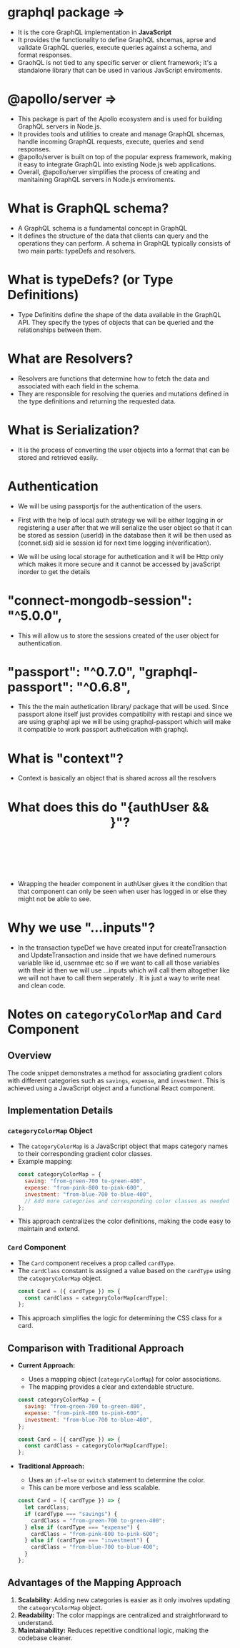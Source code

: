# graphql package =>
- It is the core GraphQL implementation in **JavaScript**
- It provides the functionality to define GraphQL shcemas, aprse and validate GraphQL queries, execute queries against a schema, and format responses.
- GraohQL is not tied to any specific server or client framework; it's a standalone library that can be used in various JavScript enviroments.

#  @apollo/server =>
- This package is part of the Apollo ecosystem and is used for building GraphQL servers in Node.js.
- It provides tools and utilities to create and manage GraphQL shcemas, handle incoming GraphQL requests, execute, queries and send responses.
- @apollo/server is built on top of the popular express framework, making it easy to integrate GraphQL into existing Node.js web applications.
- Overall, @apollo/server simplifies the process of creating and manitaining GraphQL servers in Node.js enviroments.

# What is GraphQL schema?
- A GraphQL schema is a fundamental concept in GraphQL
- It defines the structure of the data that clients can query and the operations they can perform. A schema in GraphQL typically consists of two main parts: typeDefs and resolvers.

# What is typeDefs? (or Type Definitions)
- Type Definitins define the shape of the data available in the GraphQL API. They specify the types of objects that can be queried and the relationships between them.

# What are Resolvers?
- Resolvers are functions that determine how to fetch the data and associated with each field in the schema.
- They are responsible for resolving the queries and mutations defined in the type definitions and returning the requested data.

# What is Serialization?
- It is the process of converting the user objects into a format that can be stored and retrieved easily.

# Authentication
- We will be using passportjs for the authentication of the users.
- First with the help of local auth strategy we will be either logging in or registering a user after that we will serialize the user object so that it can be stored as session (userId) in the database then it will be then used as (connet.sid) sid ie session id for next time logging in(verification).

- We will be using local storage for authetication and it will be Http only which makes it more secure and it cannot be accessed by javaScript inorder to get the details   


# "connect-mongodb-session": "^5.0.0",
- This will allow us to store the sessions created of the user object for authentication.

# "passport": "^0.7.0", "graphql-passport": "^0.6.8",
- This the the main authetication library/ package that will be used. Since passport alone itself just provides compatibilty with restapi and since we are using graphql api we will be using graphql-passport which will make it compatible to work passport authetication with graphql.

# What is "context"?
- Context is basically an object that is shared across all the resolvers   

# What does this do "{authUser && <Header/>}"?
- Wrapping the header component in authUser gives it the condition that that component can only be seen when user has logged in or else they might not be able to see.

# Why we use "...inputs"?
- In the transaction typeDef we have created input for createTransaction and UpdateTransaction and inside that we have defined numerours variable like id, usernmae etc so if we want to call all those variables with their id then we will use ...inputs which will call them altogether like we will not have to call them seperately . It is just a way to write neat and clean code.

# Notes on `categoryColorMap` and `Card` Component

## Overview
The code snippet demonstrates a method for associating gradient colors with different categories such as `savings`, `expense`, and `investment`. This is achieved using a JavaScript object and a functional React component. 

## Implementation Details

### `categoryColorMap` Object
- The `categoryColorMap` is a JavaScript object that maps category names to their corresponding gradient color classes.
- Example mapping:
  ```javascript
  const categoryColorMap = {
    saving: "from-green-700 to-green-400",
    expense: "from-pink-800 to-pink-600",
    investment: "from-blue-700 to-blue-400",
    // Add more categories and corresponding color classes as needed
  };
  ```
- This approach centralizes the color definitions, making the code easy to maintain and extend.

### `Card` Component
- The `Card` component receives a prop called `cardType`.
- The `cardClass` constant is assigned a value based on the `cardType` using the `categoryColorMap` object.
  ```javascript
  const Card = ({ cardType }) => {
    const cardClass = categoryColorMap[cardType];
  };
  ```
- This approach simplifies the logic for determining the CSS class for a card.

## Comparison with Traditional Approach
- **Current Approach:**
  - Uses a mapping object (`categoryColorMap`) for color associations.
  - The mapping provides a clear and extendable structure.
  ```javascript
  const categoryColorMap = {
    saving: "from-green-700 to-green-400",
    expense: "from-pink-800 to-pink-600",
    investment: "from-blue-700 to-blue-400",
  };

  const Card = ({ cardType }) => {
    const cardClass = categoryColorMap[cardType];
  };
  ```

- **Traditional Approach:**
  - Uses an `if-else` or `switch` statement to determine the color.
  - This can be more verbose and less scalable.
  ```javascript
  const Card = ({ cardType }) => {
    let cardClass;
    if (cardType === "savings") {
      cardClass = "from-green-700 to-green-400";
    } else if (cardType === "expense") {
      cardClass = "from-pink-800 to-pink-600";
    } else if (cardType === "investment") {
      cardClass = "from-blue-700 to-blue-400";
    }
  };
  ```

## Advantages of the Mapping Approach
1. **Scalability:** Adding new categories is easier as it only involves updating the `categoryColorMap` object.
2. **Readability:** The color mappings are centralized and straightforward to understand.
3. **Maintainability:** Reduces repetitive conditional logic, making the codebase cleaner.